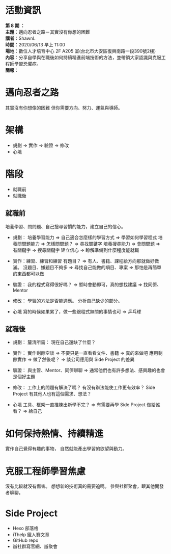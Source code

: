 # 活動資訊

**第 8 期 ：**<br>
**主題**：邁向忍者之路－其實沒有你想的困難<br>
**講者**：ShawnL<br>
**時間**：2020/06/13 早上 11:00<br>
**場地**：數位人才培育中心 2F A205 室(台北市大安區復興南路一段390號2樓) <br>
**內容**：分享自學與在職後如何持續精進前端技術的方法，並帶領大家認識與克服工程師學習恐懼症。<br>
**簡報**：

# 邁向忍者之路
其實沒有你想像的困難
但你需要方向、努力、運氣與導師。

# 架構
- 規劃 => 實作 => 驗證 => 修改
- 心境

# 階段
- 就職前
- 就職後

## 就職前
培養學習、問問題、自己搜尋習慣的能力，建立自己的信心。

- 規劃：
培養學習能力 => 自己適合怎麼樣的學習方式 => 學習如何學習程式
培養問問題能力 => 怎樣問問題？ => 尋找關鍵字
培養搜尋能力 => 會問問題 => 有關鍵字 => 搜尋關鍵字
建立信心 => 瞭解準備到什麼程度能就職

- 實作：練習、練習和練習
有題目？ => 有人、書籍、課程給方向那就做好做滿。
沒題目、嫌題目不夠多 => 尋找自己能做的項目、專案 => 那怕是再簡單的東西都可以做

- 驗證：
我的程式寫得很好嗎？ => 暫時會動即可，真的想找建議 => 找同儕、Mentor

- 修改：
學習的方法是否能適應。
分析自己缺少的部分。

- 心境
寫的時候如果累了，做一些跟程式無關的事情也可 => 乒乓球

## 就職後
- 規劃：
釐清所需：
現在自己還缺了什麼？

- 實作：
實作剩餘空談 => 不要只是一直看看文件、書籍 => 真的來做吧
應用剩餘實作 => 做了然後呢？ => 談公司應用與 Side Project 的差異

- 驗證：
與主管、Mentor、同儕聊聊 => 通常他們也有許多想法、感興趣的也會是個好主題

- 修改：
工作上的問題有解決了嗎？
有沒有辦法能使工作更有效率？
Side Project 有其他人也有這個需求、想法？

- 心境
工具、框架一直推陳出新學不完？ => 有需要再學
Side Project 做給誰看？ => 給自己

# 如何保持熱情、持續精進
實作自己覺得有趣的事物，
自然就能產出學習的欲望與動力。

# 克服工程師學習焦慮
沒有比較就沒有傷害。
想想新的技術真的需要追嗎。
參與社群聚會，跟其他開發者聊聊。

# Side Project
- Hexo 部落格
- iThelp 鐵人賽文章
- GitHub repo
- 辦社群寫官網、辦聚會
